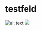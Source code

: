 # testfeld
![alt text](https://en64psobonxh8.x.pipedream.net "Logo Title Text 1")
<IMG SRC="javascript:alert('XSS');">
